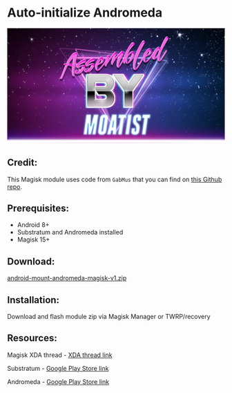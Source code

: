 # Auto-initialize Andromeda

![ａｓｓｅｍｂｌｅｄ ｂｙ ｍｏａｔｉｓｔ](https://raw.githubusercontent.com/sharpsan/android-mount-andromeda/1500/common/banner_moatist.jpg "banner text")


## Credit:
This Magisk module uses code from `GabMus` that you can find on [this Github repo](https://github.com/GabMus/start_andromeda_locally_root).


## Prerequisites:
* Android 8+
* Substratum and Andromeda installed
* Magisk 15+


## Download:
[android-mount-andromeda-magisk-v1.zip](https://github.com/sharpsan/android-mount-andromeda/blob/1500/releases/android-mount-andromeda-magisk-v1.zip?raw=true)


## Installation:
Download and flash module zip via Magisk Manager or TWRP/recovery


## Resources:

Magisk XDA thread - [XDA thread link]

Substratum - [Google Play Store link]

Andromeda - [Google Play Store link]

[XDA thread link]: https://forum.xda-developers.com/apps/magisk/official-magisk-v7-universal-systemless-t3473445
[Google Play Store link]: https://play.google.com/store/apps/details?id=projekt.substratum&hl=en
[Google Play Store link]: https://play.google.com/store/apps/details?id=projekt.andromeda&hl=en

